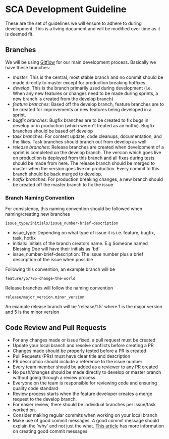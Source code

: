# SCA Development Guideline

These are the set of guidelines we will ensure to adhere to during development. This is a living document and will be modified over time as it is deemed fit.

## Branches

We will be using [Gitflow](https://www.atlassian.com/git/tutorials/comparing-workflows/gitflow-workflow) for our main development process. Basically we have these branches:
* *master*: This is the central, most stable branch and no commit should be made directly to master except for production breaking hotfixes.
* *develop*: This is the branch primarily used during development (i.e. When any new features or changes need to be made during sprints, a new branch is created from the develop branch)
* *feature branches*: Based off the develop branch, feature branches are to be created for improvements or new features being developed in a sprint.
* *bugfix branches*: Bugfix branches are to be created to fix bugs in develop or in production (which weren't treated as an hotfix). Bugfix branches should be based off develop
* *task branches*: For content update, code cleanups, documentation, and the likes. Task branches should branch out from develop as well
* *release branches*: Release branches are created when development of a sprint is completed on the develop branch. The version which goes live on production is deployed from this branch and all fixes during tests should be made from here. The release branch should be merged to master when the version goes live on production. Every commit to this branch should be back merged to develop.
* *hotfix branches*: For production breaking changes, a new branch should be created off the master branch to fix the issue

### Branch Naming Convention

For consistency, this naming convention should be followed when naming/creating new branches

```issue_type/initials/issue_number-brief-description```

* issue_type: Depending on what type of issue it is i.e. feature, bugfix, task, hotfix
* initials: Initials of the branch creators name. E.g Someone named Blessing Doe will have their initials as 'bd'
* issue_number-brief-description: The issue number plus a brief description of the issue when possible


Following this convention, an example branch will be

```feature/yo/785-change-the-world```

Release branches will follow the naming convention

```release/major_version.minor_version```

An example release branch will be 'release/1.5' where 1 is the major version and 5 is the minor version

## Code Review and Pull Requests
* For any changes made or issue fixed, a pull request must be created
* Update your local branch and resolve conflicts before creating a PR
* Changes made should be properly tested before a PR is created
* Pull Requests (PRs) must have clear title and description 
* PR description should include a reference to the issue number
* Every team member should be added as a reviewer to any PR created
* No push/changes should be made directly to develop or master branch without going through a review process
* Everyone on the team is responsible for reviewing code and ensuring quality code standard
* Review process starts when the feature developer creates a merge request to the develop branch.
* For easier review, there should be individual branches per issue/task worked on.
* Consider making regular commits when working on your local branch
* Make use of good commit messages. A good commit message should explain the 'why' and not just the what.
[This article](https://chris.beams.io/posts/git-commit/) has more information on creating good commit messages

